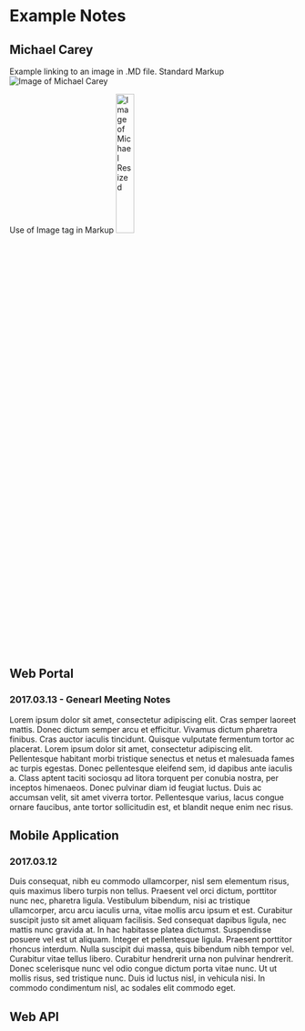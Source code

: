 # Example Notes

## Michael Carey
Example linking to an image in .MD file.
Standard Markup
![Image of Michael Carey](https://raw.githubusercontent.com/MCLifeLeader/CS364/master/Research/Images/Michael_Image_Small.jpg)

Use of Image tag in Markup
<img alt="Image of Michael Resized" src="https://raw.githubusercontent.com/MCLifeLeader/CS364/master/Research/Images/Michael_Image_Small.jpg" height="25%" width="25%">

## Web Portal
### 2017.03.13 - Genearl Meeting Notes
Lorem ipsum dolor sit amet, consectetur adipiscing elit. Cras semper laoreet mattis. Donec dictum semper arcu et efficitur. Vivamus dictum pharetra finibus. Cras auctor iaculis tincidunt. Quisque vulputate fermentum tortor ac placerat. Lorem ipsum dolor sit amet, consectetur adipiscing elit. Pellentesque habitant morbi tristique senectus et netus et malesuada fames ac turpis egestas. Donec pellentesque eleifend sem, id dapibus ante iaculis a. Class aptent taciti sociosqu ad litora torquent per conubia nostra, per inceptos himenaeos. Donec pulvinar diam id feugiat luctus. Duis ac accumsan velit, sit amet viverra tortor. Pellentesque varius, lacus congue ornare faucibus, ante tortor sollicitudin est, et blandit neque enim nec risus. 

## Mobile Application
### 2017.03.12
Duis consequat, nibh eu commodo ullamcorper, nisl sem elementum risus, quis maximus libero turpis non tellus. Praesent vel orci dictum, porttitor nunc nec, pharetra ligula. Vestibulum bibendum, nisi ac tristique ullamcorper, arcu arcu iaculis urna, vitae mollis arcu ipsum et est. Curabitur suscipit justo sit amet aliquam facilisis. Sed consequat dapibus ligula, nec mattis nunc gravida at. In hac habitasse platea dictumst. Suspendisse posuere vel est ut aliquam. Integer et pellentesque ligula. Praesent porttitor rhoncus interdum. Nulla suscipit dui massa, quis bibendum nibh tempor vel. Curabitur vitae tellus libero. Curabitur hendrerit urna non pulvinar hendrerit. Donec scelerisque nunc vel odio congue dictum porta vitae nunc. Ut ut mollis risus, sed tristique nunc. Duis id luctus nisl, in vehicula nisi. In commodo condimentum nisl, ac sodales elit commodo eget. 

## Web API
